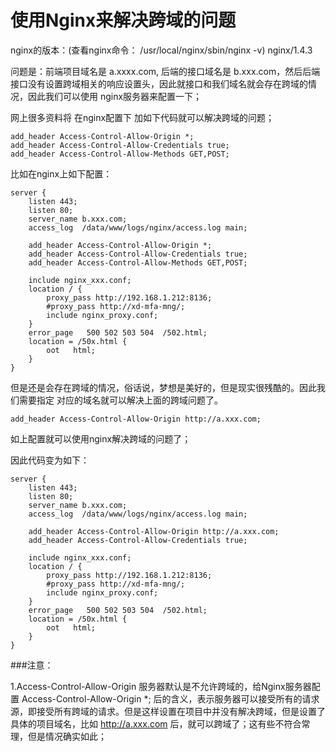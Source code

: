 # 使用Nginx来解决跨域的问题

nginx的版本：(查看nginx命令： /usr/local/nginx/sbin/nginx -v)
nginx/1.4.3

问题是：前端项目域名是 a.xxxx.com, 后端的接口域名是 b.xxx.com，然后后端接口没有设置跨域相关的响应设置头，因此就接口和我们域名就会存在跨域的情况，因此我们可以使用 nginx服务器来配置一下；

网上很多资料将 在nginx配置下 加如下代码就可以解决跨域的问题；

```
add_header Access-Control-Allow-Origin *;
add_header Access-Control-Allow-Credentials true;
add_header Access-Control-Allow-Methods GET,POST;

```
比如在nginx上如下配置：

```
server {
    listen 443;
    listen 80;
    server_name b.xxx.com;
    access_log  /data/www/logs/nginx/access.log main;

    add_header Access-Control-Allow-Origin *;
    add_header Access-Control-Allow-Credentials true;
    add_header Access-Control-Allow-Methods GET,POST;

    include nginx_xxx.conf;
    location / {
        proxy_pass http://192.168.1.212:8136;
        #proxy_pass http://xd-mfa-mng/;
        include nginx_proxy.conf;
    }
    error_page   500 502 503 504  /502.html;
    location = /50x.html {
        oot   html;
    }
}

```
但是还是会存在跨域的情况，俗话说，梦想是美好的，但是现实很残酷的。因此我们需要指定 对应的域名就可以解决上面的跨域问题了。

```
add_header Access-Control-Allow-Origin http://a.xxx.com; 
```
如上配置就可以使用nginx解决跨域的问题了；

因此代码变为如下：

```
server {
    listen 443;
    listen 80;
    server_name b.xxx.com;
    access_log  /data/www/logs/nginx/access.log main;

    add_header Access-Control-Allow-Origin http://a.xxx.com; 
    add_header Access-Control-Allow-Credentials true;

    include nginx_xxx.conf;
    location / {
        proxy_pass http://192.168.1.212:8136;
        #proxy_pass http://xd-mfa-mng/;
        include nginx_proxy.conf;
    }
    error_page   500 502 503 504  /502.html;
    location = /50x.html {
        oot   html;
    }
}

```
###注意：

1.Access-Control-Allow-Origin
服务器默认是不允许跨域的，给Nginx服务器配置 Access-Control-Allow-Origin *; 后的含义，表示服务器可以接受所有的请求源，即接受所有跨域的请求。但是这样设置在项目中并没有解决跨域，但是设置了具体的项目域名，比如 http://a.xxx.com 后，就可以跨域了；这有些不符合常理，但是情况确实如此；






